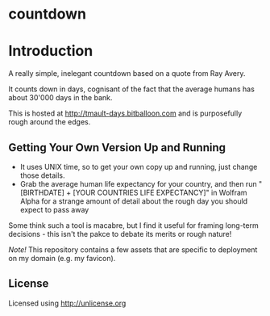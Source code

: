 countdown
=========
# Introduction
A really simple, inelegant countdown based on a quote from Ray Avery. 

It counts down in days, cognisant of the fact that the average humans has about 30'000 days in the bank.

This is hosted at http://tmault-days.bitballoon.com and is purposefully rough around the edges. 

## Getting Your Own Version Up and Running
* It uses UNIX time, so to get your own copy up and running, just change those details. 
* Grab the average human life expectancy for your country, and then run "[BIRTHDATE] + [YOUR COUNTRIES LIFE EXPECTANCY]" in Wolfram Alpha for a strange amount of detail about the rough day you should expect to pass away

Some think such a tool is macabre, but I find it useful for framing long-term decisions - this isn't the pakce to debate its merits or rough nature!

*Note!* This repository contains a few assets that are specific to deployment on my domain (e.g. my favicon).

## License
Licensed using http://unlicense.org
